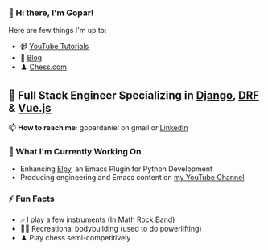 ### 👋 Hi there, I'm **Gopar**!
Here are few things I'm up to:
- 📹 [YouTube Tutorials](https://www.youtube.com/channel/UCCRdRbI93UGW0AZttVH3SbA/playlists)
- 📝 [Blog](https://www.pygopar.com/)
- ♟️ [Chess.com](https://www.chess.com/member/goparman)



## 🐍 Full Stack Engineer Specializing in [Django](https://www.djangoproject.com/), [DRF](https://www.django-rest-framework.org/) & [Vue.js](https://vuejs.org/)

📫 **How to reach me**: gopardaniel on gmail or [LinkedIn](https://www.linkedin.com/in/daniel-gopar-756b945b/)



### 🚀 What I'm Currently Working On
- Enhancing [Elpy](https://github.com/jorgenschaefer/elpy/), an Emacs Plugin for Python Development
- Producing engineering and Emacs content on [my YouTube Channel](https://www.youtube.com/channel/UCCRdRbI93UGW0AZttVH3SbA/playlists)



### ⚡ Fun Facts
- 🎶 I play a few instruments (In Math Rock Band)
- 🏋️‍♂️ Recreational bodybuilding (used to do powerlifting)
- ♟️ Play chess semi-competitively
